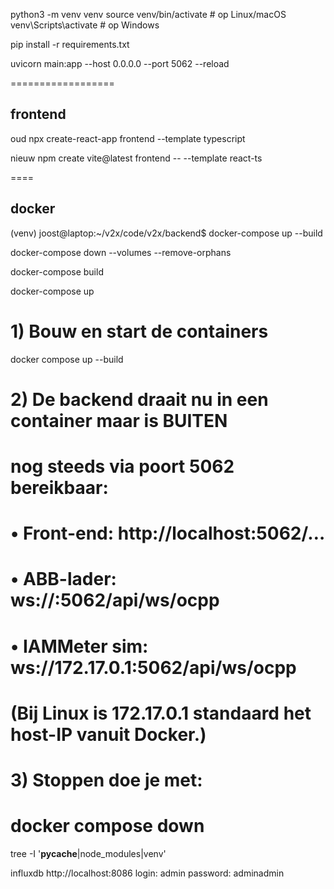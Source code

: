 
python3 -m venv venv
source venv/bin/activate     # op Linux/macOS
venv\Scripts\activate        # op Windows

pip install -r requirements.txt

uvicorn main:app --host 0.0.0.0 --port 5062 --reload













==================


## frontend

oud
npx create-react-app frontend --template typescript

nieuw
npm create vite@latest frontend -- --template react-ts



==== 
## docker

(venv) joost@laptop:~/v2x/code/v2x/backend$ docker-compose up --build


docker-compose down --volumes --remove-orphans

docker-compose build

docker-compose up


# 1) Bouw en start de containers
docker compose up --build

# 2) De backend draait nu in een container maar is BUITEN
#    nog steeds via poort 5062 bereikbaar:
#    • Front-end:      http://localhost:5062/…
#    • ABB-lader:      ws://<LAN-IP-PC>:5062/api/ws/ocpp
#    • IAMMeter sim:   ws://172.17.0.1:5062/api/ws/ocpp
#
#   (Bij Linux is 172.17.0.1 standaard het host-IP vanuit Docker.)
#
# 3) Stoppen doe je met:
# docker compose down




tree -I '__pycache__|node_modules|venv'


influxdb
http://localhost:8086
login: admin
password: adminadmin